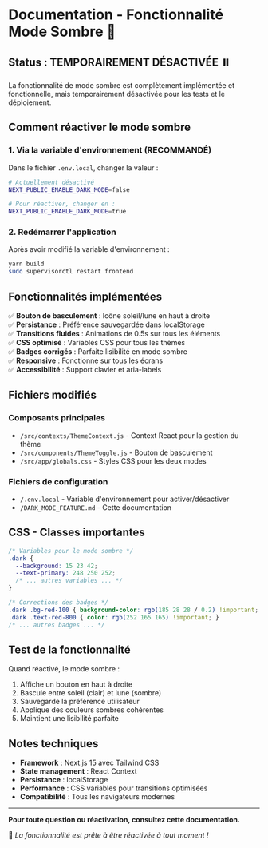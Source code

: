 # Documentation - Fonctionnalité Mode Sombre 🌙

## Status : TEMPORAIREMENT DÉSACTIVÉE ⏸️

La fonctionnalité de mode sombre est complètement implémentée et fonctionnelle, mais temporairement désactivée pour les tests et le déploiement.

## Comment réactiver le mode sombre

### 1. Via la variable d'environnement (RECOMMANDÉ)

Dans le fichier `.env.local`, changer la valeur :

```bash
# Actuellement désactivé
NEXT_PUBLIC_ENABLE_DARK_MODE=false

# Pour réactiver, changer en :
NEXT_PUBLIC_ENABLE_DARK_MODE=true
```

### 2. Redémarrer l'application

Après avoir modifié la variable d'environnement :

```bash
yarn build
sudo supervisorctl restart frontend
```

## Fonctionnalités implémentées

✅ **Bouton de basculement** : Icône soleil/lune en haut à droite  
✅ **Persistance** : Préférence sauvegardée dans localStorage  
✅ **Transitions fluides** : Animations de 0.5s sur tous les éléments  
✅ **CSS optimisé** : Variables CSS pour tous les thèmes  
✅ **Badges corrigés** : Parfaite lisibilité en mode sombre  
✅ **Responsive** : Fonctionne sur tous les écrans  
✅ **Accessibilité** : Support clavier et aria-labels  

## Fichiers modifiés

### Composants principales
- `/src/contexts/ThemeContext.js` - Context React pour la gestion du thème
- `/src/components/ThemeToggle.js` - Bouton de basculement
- `/src/app/globals.css` - Styles CSS pour les deux modes

### Fichiers de configuration
- `/.env.local` - Variable d'environnement pour activer/désactiver
- `/DARK_MODE_FEATURE.md` - Cette documentation

## CSS - Classes importantes

```css
/* Variables pour le mode sombre */
.dark {
  --background: 15 23 42;
  --text-primary: 248 250 252;
  /* ... autres variables ... */
}

/* Corrections des badges */
.dark .bg-red-100 { background-color: rgb(185 28 28 / 0.2) !important; }
.dark .text-red-800 { color: rgb(252 165 165) !important; }
/* ... autres badges ... */
```

## Test de la fonctionnalité

Quand réactivé, le mode sombre :
1. Affiche un bouton en haut à droite
2. Bascule entre soleil (clair) et lune (sombre)
3. Sauvegarde la préférence utilisateur
4. Applique des couleurs sombres cohérentes
5. Maintient une lisibilité parfaite

## Notes techniques

- **Framework** : Next.js 15 avec Tailwind CSS
- **State management** : React Context
- **Persistance** : localStorage
- **Performance** : CSS variables pour transitions optimisées
- **Compatibilité** : Tous les navigateurs modernes

---

**Pour toute question ou réactivation, consultez cette documentation.**

🎨 *La fonctionnalité est prête à être réactivée à tout moment !*